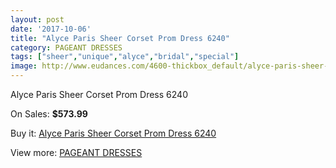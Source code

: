 ```yaml
---
layout: post
date: '2017-10-06'
title: "Alyce Paris Sheer Corset Prom Dress 6240"
category: PAGEANT DRESSES
tags: ["sheer","unique","alyce","bridal","special"]
image: http://www.eudances.com/4600-thickbox_default/alyce-paris-sheer-corset-prom-dress-6240.jpg
---
```

Alyce Paris Sheer Corset Prom Dress 6240

On Sales: **$573.99**
<a href="https://www.eudances.com/en/pageant-dresses/1544-alyce-paris-sheer-corset-prom-dress-6240.html"><amp-img layout="responsive" width="600" height="600" src="//www.eudances.com/4600-thickbox_default/alyce-paris-sheer-corset-prom-dress-6240.jpg" alt="Alyce Paris Sheer Corset Prom Dress 6240 0" /></a>
<a href="https://www.eudances.com/en/pageant-dresses/1544-alyce-paris-sheer-corset-prom-dress-6240.html"><amp-img layout="responsive" width="600" height="600" src="//www.eudances.com/4601-thickbox_default/alyce-paris-sheer-corset-prom-dress-6240.jpg" alt="Alyce Paris Sheer Corset Prom Dress 6240 1" /></a>

Buy it: [Alyce Paris Sheer Corset Prom Dress 6240](https://www.eudances.com/en/pageant-dresses/1544-alyce-paris-sheer-corset-prom-dress-6240.html "Alyce Paris Sheer Corset Prom Dress 6240")

View more: [PAGEANT DRESSES](https://www.eudances.com/en/16-pageant-dresses "PAGEANT DRESSES")